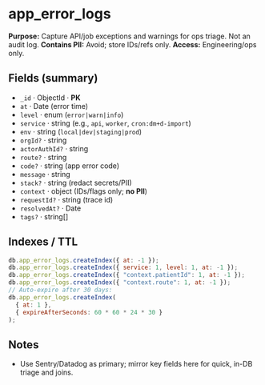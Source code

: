 # app_error_logs

**Purpose:** Capture API/job exceptions and warnings for ops triage. Not an audit log.
**Contains PII:** Avoid; store IDs/refs only.
**Access:** Engineering/ops only.

## Fields (summary)

- `_id` · ObjectId · **PK**
- `at` · Date (error time)
- `level` · enum (`error|warn|info`)
- `service` · string (e.g., `api`, `worker`, `cron:dm+d-import`)
- `env` · string (`local|dev|staging|prod`)
- `orgId?` · string
- `actorAuthId?` · string
- `route?` · string
- `code?` · string (app error code)
- `message` · string
- `stack?` · string (redact secrets/PII)
- `context` · object (IDs/flags only; **no PII**)
- `requestId?` · string (trace id)
- `resolvedAt?` · Date
- `tags?` · string[]

## Indexes / TTL

```js
db.app_error_logs.createIndex({ at: -1 });
db.app_error_logs.createIndex({ service: 1, level: 1, at: -1 });
db.app_error_logs.createIndex({ "context.patientId": 1, at: -1 });
db.app_error_logs.createIndex({ "context.route": 1, at: -1 });
// Auto-expire after 30 days:
db.app_error_logs.createIndex(
  { at: 1 },
  { expireAfterSeconds: 60 * 60 * 24 * 30 }
);
```

## Notes

- Use Sentry/Datadog as primary; mirror key fields here for quick, in-DB triage and joins.
